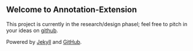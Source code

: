 ## Welcome to Annotation-Extension

This project is currently in the research/design phasel; feel free to pitch in your ideas on [github](https://github.com/MANTENN/Annoweb/issues/1).

Powered by [Jekyll](https://jekyllrb.com/) and [GitHub](https://github.com/).
